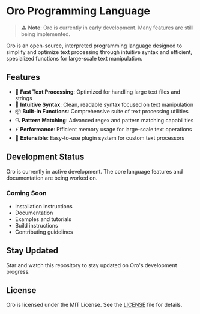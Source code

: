 # Oro Programming Language

> ⚠️ **Note**: Oro is currently in early development. Many features are still being implemented.

Oro is an open-source, interpreted programming language designed to simplify and optimize text processing through intuitive syntax and efficient, specialized functions for large-scale text manipulation.

## Features

- 🚀 **Fast Text Processing**: Optimized for handling large text files and strings
- 🧩 **Intuitive Syntax**: Clean, readable syntax focused on text manipulation
- 📦 **Built-in Functions**: Comprehensive suite of text processing utilities
- 🔍 **Pattern Matching**: Advanced regex and pattern matching capabilities
- ⚡ **Performance**: Efficient memory usage for large-scale text operations
- 🔌 **Extensible**: Easy-to-use plugin system for custom text processors

## Development Status

Oro is currently in active development. The core language features and documentation are being worked on. 

### Coming Soon
- Installation instructions
- Documentation
- Examples and tutorials
- Build instructions
- Contributing guidelines

## Stay Updated

Star and watch this repository to stay updated on Oro's development progress.

## License

Oro is licensed under the MIT License. See the [LICENSE](LICENSE) file for details.
